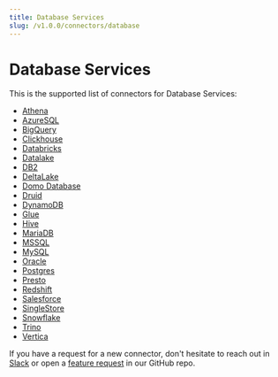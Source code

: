 ```yaml
---
title: Database Services
slug: /v1.0.0/connectors/database
---
```


# Database Services

This is the supported list of connectors for Database Services:

- [Athena](/connectors/database/athena)
- [AzureSQL](/connectors/database/azuresql)
- [BigQuery](/connectors/database/bigquery)
- [Clickhouse](/connectors/database/clickhouse)
- [Databricks](/connectors/database/databricks)
- [Datalake](/connectors/database/datalake)
- [DB2](/connectors/database/db2)
- [DeltaLake](/connectors/database/deltalake)
- [Domo Database](/connectors/database/domo-database)
- [Druid](/connectors/database/druid)
- [DynamoDB](/connectors/database/dynamodb)
- [Glue](/connectors/database/glue)
- [Hive](/connectors/database/hive)
- [MariaDB](/connectors/database/mariadb)
- [MSSQL](/connectors/database/mssql)
- [MySQL](/connectors/database/mysql)
- [Oracle](/connectors/database/oracle)
- [Postgres](/connectors/database/postgres)
- [Presto](/connectors/database/presto)
- [Redshift](/connectors/database/redshift)
- [Salesforce](/connectors/database/salesforce)
- [SingleStore](/connectors/database/singlestore)
- [Snowflake](/connectors/database/snowflake)
- [Trino](/connectors/database/trino)
- [Vertica](/connectors/database/vertica)

If you have a request for a new connector, don't hesitate to reach out in [Slack](https://slack.open-metadata.org/) or
open a [feature request](https://github.com/open-metadata/OpenMetadata/issues/new/choose) in our GitHub repo.
